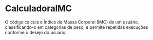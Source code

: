 # CalculadoraIMC
O código calcula o Índice de Massa Corporal (IMC) de um usuário, classificando-o em categorias de peso, e permite repetidas execuções conforme o desejo do usuário.
